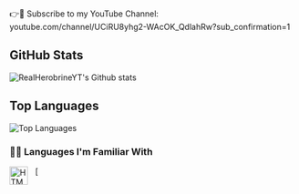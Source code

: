 👉📢 Subscribe to my YouTube Channel: 
youtube.com/channel/UCiRU8yhg2-WAcOK_QdlahRw?sub_confirmation=1

## GitHub Stats
![RealHerobrineYT's Github stats](https://github-readme-stats.vercel.app/api?username=RealHerobrineYT&show_icons=true&theme=radical)

## Top Languages
![Top Languages](https://github-readme-stats.vercel.app/api/top-langs/?username=RealHerobrineYT&layout=compact&theme=radical)

### 👨‍💻 Languages I'm Familiar With

[<img align="left" alt="HTML" width="32px" src="https://cdn.jsdelivr.net/gh/devicons/devicon/icons/html5/html5-original.svg" style="padding-right:10px;" />

